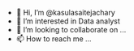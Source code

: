 - 👋 Hi, I’m @kasulasaitejachary
- 👀 I’m interested in Data analyst
- 💞️ I’m looking to collaborate on ...
- 📫 How to reach me ...

<!---
kasulasaitejachary/kasulasaitejachary is a ✨ special ✨ repository because its `README.md` (this file) appears on your GitHub profile.
You can click the Preview link to take a look at your changes.
--->

